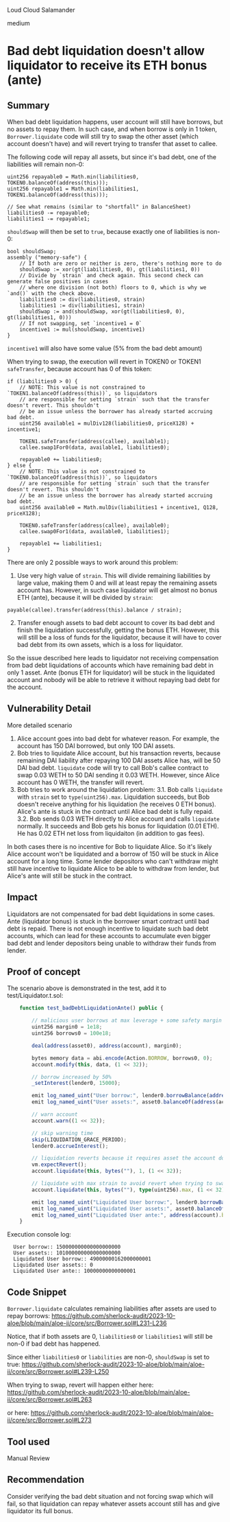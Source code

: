 Loud Cloud Salamander

medium

# Bad debt liquidation doesn't allow liquidator to receive its ETH bonus (ante)
## Summary

When bad debt liquidation happens, user account will still have borrows, but no assets to repay them. In such case, and when borrow is only in 1 token, `Borrower.liquidate` code will still try to swap the other asset (which account doesn't have) and will revert trying to transfer that asset to callee.

The following code will repay all assets, but since it's bad debt, one of the liabilities will remain non-0:
```solidity
uint256 repayable0 = Math.min(liabilities0, TOKEN0.balanceOf(address(this)));
uint256 repayable1 = Math.min(liabilities1, TOKEN1.balanceOf(address(this)));

// See what remains (similar to "shortfall" in BalanceSheet)
liabilities0 -= repayable0;
liabilities1 -= repayable1;
```

`shouldSwap` will then be set to `true`, because exactly one of liabilities is non-0:
```solidity
bool shouldSwap;
assembly ("memory-safe") {
    // If both are zero or neither is zero, there's nothing more to do
    shouldSwap := xor(gt(liabilities0, 0), gt(liabilities1, 0))
    // Divide by `strain` and check again. This second check can generate false positives in cases
    // where one division (not both) floors to 0, which is why we `and()` with the check above.
    liabilities0 := div(liabilities0, strain)
    liabilities1 := div(liabilities1, strain)
    shouldSwap := and(shouldSwap, xor(gt(liabilities0, 0), gt(liabilities1, 0)))
    // If not swapping, set `incentive1 = 0`
    incentive1 := mul(shouldSwap, incentive1)
}
```
`incentive1` will also have some value (5% from the bad debt amount)

When trying to swap, the execution will revert in TOKEN0 or TOKEN1 `safeTransfer`, because account has 0 of this token:
```solidity
if (liabilities0 > 0) {
    // NOTE: This value is not constrained to `TOKEN1.balanceOf(address(this))`, so liquidators
    // are responsible for setting `strain` such that the transfer doesn't revert. This shouldn't
    // be an issue unless the borrower has already started accruing bad debt.
    uint256 available1 = mulDiv128(liabilities0, priceX128) + incentive1;

    TOKEN1.safeTransfer(address(callee), available1);
    callee.swap1For0(data, available1, liabilities0);

    repayable0 += liabilities0;
} else {
    // NOTE: This value is not constrained to `TOKEN0.balanceOf(address(this))`, so liquidators
    // are responsible for setting `strain` such that the transfer doesn't revert. This shouldn't
    // be an issue unless the borrower has already started accruing bad debt.
    uint256 available0 = Math.mulDiv(liabilities1 + incentive1, Q128, priceX128);

    TOKEN0.safeTransfer(address(callee), available0);
    callee.swap0For1(data, available0, liabilities1);

    repayable1 += liabilities1;
}
```

There are only 2 possible ways to work around this problem:
1. Use very high value of `strain`. This will divide remaining liabilities by large value, making them 0 and will at least repay the remaining assets account has. However, in such case liquidator will get almost no bonus ETH (ante), because it will be divided by `strain`:
```solidity
payable(callee).transfer(address(this).balance / strain);
```

2. Transfer enough assets to bad debt account to cover its bad debt and finish the liquidation successfully, getting the bonus ETH. However, this will still be a loss of funds for the liquidator, because it will have to cover bad debt from its own assets, which is a loss for liquidator.

So the issue described here leads to liquidator not receiving compensation from bad debt liquidations of accounts which have remaining bad debt in only 1 asset. Ante (bonus ETH for liquidator) will be stuck in the liquidated account and nobody will be able to retrieve it without repaying bad debt for the account.

## Vulnerability Detail

More detailed scenario
1. Alice account goes into bad debt for whatever reason. For example, the account has 150 DAI borrowed, but only 100 DAI assets.
2. Bob tries to liquidate Alice account, but his transaction reverts, because remaining DAI liability after repaying 100 DAI assets Alice has, will be 50 DAI bad debt. `liquidate` code will try to call Bob's callee contract to swap 0.03 WETH to 50 DAI sending it 0.03 WETH. However, since Alice account has 0 WETH, the transfer will revert.
3. Bob tries to work around the liquidation problem:
3.1. Bob calls `liquidate` with `strain` set to `type(uint256).max`. Liquidation succeeds, but Bob doesn't receive anything for his liquidation (he receives 0 ETH bonus). Alice's ante is stuck in the contract until Alice bad debt is fully repaid.
3.2. Bob sends 0.03 WETH directly to Alice account and calls `liquidate` normally. It succeeds and Bob gets his bonus for liquidation (0.01 ETH). He has 0.02 ETH net loss from liquidaiton (in addition to gas fees).

In both cases there is no incentive for Bob to liquidate Alice. So it's likely Alice account won't be liquidated and a borrow of 150 will be stuck in Alice account for a long time. Some lender depositors who can't withdraw might still have incentive to liquidate Alice to be able to withdraw from lender, but Alice's ante will still be stuck in the contract.

## Impact

Liquidators are not compensated for bad debt liquidations in some cases. Ante (liquidator bonus) is stuck in the borrower smart contract until bad debt is repaid. There is not enough incentive to liquidate such bad debt accounts, which can lead for these accounts to accumulate even bigger bad debt and lender depositors being unable to withdraw their funds from lender.

## Proof of concept

The scenario above is demonstrated in the test, add it to test/Liquidator.t.sol:
```ts
    function test_badDebtLiquidationAnte() public {

        // malicious user borrows at max leverage + some safety margin
        uint256 margin0 = 1e18;
        uint256 borrows0 = 100e18;

        deal(address(asset0), address(account), margin0);

        bytes memory data = abi.encode(Action.BORROW, borrows0, 0);
        account.modify(this, data, (1 << 32));

        // borrow increased by 50%
        _setInterest(lender0, 15000);

        emit log_named_uint("User borrow:", lender0.borrowBalance(address(account)));
        emit log_named_uint("User assets:", asset0.balanceOf(address(account)));

        // warn account
        account.warn((1 << 32));

        // skip warning time
        skip(LIQUIDATION_GRACE_PERIOD);
        lender0.accrueInterest();

        // liquidation reverts because it requires asset the account doesn't have to swap
        vm.expectRevert();
        account.liquidate(this, bytes(""), 1, (1 << 32));

        // liquidate with max strain to avoid revert when trying to swap assets account doesn't have
        account.liquidate(this, bytes(""), type(uint256).max, (1 << 32));

        emit log_named_uint("Liquidated User borrow:", lender0.borrowBalance(address(account)));
        emit log_named_uint("Liquidated User assets:", asset0.balanceOf(address(account)));
        emit log_named_uint("Liquidated User ante:", address(account).balance);
    }
```

Execution console log:
```solidity
  User borrow:: 150000000000000000000
  User assets:: 101000000000000000000
  Liquidated User borrow:: 49000000162000000001
  Liquidated User assets:: 0
  Liquidated User ante:: 10000000000000001
```

## Code Snippet

`Borrower.liquidate` calculates remaining liabilities after assets are used to repay borrows:
https://github.com/sherlock-audit/2023-10-aloe/blob/main/aloe-ii/core/src/Borrower.sol#L231-L236

Notice, that if both assets are 0, `liabilities0` or `liabilities1` will still be non-0 if bad debt has happened.

Since either `liabilities0` or `liabilities` are non-0, `shouldSwap` is set to true:
https://github.com/sherlock-audit/2023-10-aloe/blob/main/aloe-ii/core/src/Borrower.sol#L239-L250

When trying to swap, revert will happen either here:
https://github.com/sherlock-audit/2023-10-aloe/blob/main/aloe-ii/core/src/Borrower.sol#L263

or here:
https://github.com/sherlock-audit/2023-10-aloe/blob/main/aloe-ii/core/src/Borrower.sol#L273

## Tool used

Manual Review

## Recommendation

Consider verifying the bad debt situation and not forcing swap which will fail, so that liquidation can repay whatever assets account still has and give liquidator its full bonus.
